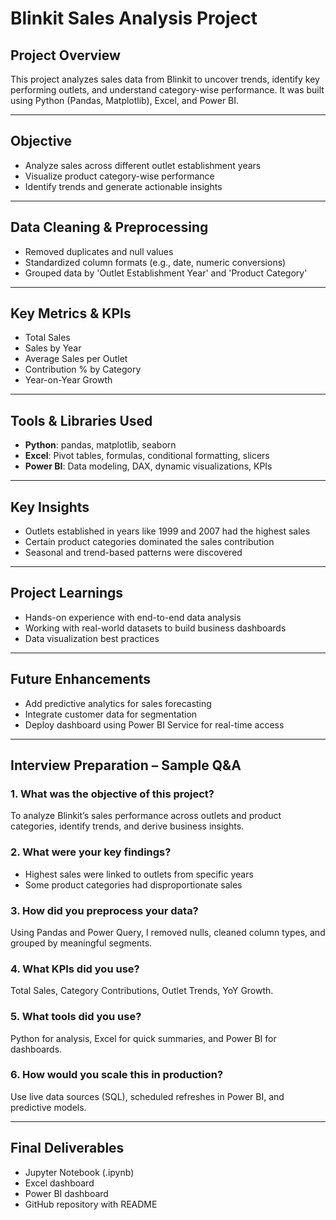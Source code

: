# Blinkit Sales Analysis Project

##  Project Overview
This project analyzes sales data from Blinkit to uncover trends, identify key performing outlets, and understand category-wise performance. It was built using Python (Pandas, Matplotlib), Excel, and Power BI.

---

## Objective
- Analyze sales across different outlet establishment years
- Visualize product category-wise performance
- Identify trends and generate actionable insights

---

##  Data Cleaning & Preprocessing
- Removed duplicates and null values
- Standardized column formats (e.g., date, numeric conversions)
- Grouped data by 'Outlet Establishment Year' and 'Product Category'

---

##  Key Metrics & KPIs
- Total Sales
- Sales by Year
- Average Sales per Outlet
- Contribution % by Category
- Year-on-Year Growth

---

## Tools & Libraries Used
- **Python**: pandas, matplotlib, seaborn
- **Excel**: Pivot tables, formulas, conditional formatting, slicers
- **Power BI**: Data modeling, DAX, dynamic visualizations, KPIs

---

##  Key Insights
- Outlets established in years like 1999 and 2007 had the highest sales
- Certain product categories dominated the sales contribution
- Seasonal and trend-based patterns were discovered

---

##  Project Learnings
- Hands-on experience with end-to-end data analysis
- Working with real-world datasets to build business dashboards
- Data visualization best practices

---

##  Future Enhancements
- Add predictive analytics for sales forecasting
- Integrate customer data for segmentation
- Deploy dashboard using Power BI Service for real-time access

---

## Interview Preparation – Sample Q&A

### 1. What was the objective of this project?
To analyze Blinkit’s sales performance across outlets and product categories, identify trends, and derive business insights.

### 2. What were your key findings?
- Highest sales were linked to outlets from specific years
- Some product categories had disproportionate sales

### 3. How did you preprocess your data?
Using Pandas and Power Query, I removed nulls, cleaned column types, and grouped by meaningful segments.

### 4. What KPIs did you use?
Total Sales, Category Contributions, Outlet Trends, YoY Growth.

### 5. What tools did you use?
Python for analysis, Excel for quick summaries, and Power BI for dashboards.

### 6. How would you scale this in production?
Use live data sources (SQL), scheduled refreshes in Power BI, and predictive models.

---

## Final Deliverables
- Jupyter Notebook (.ipynb)
- Excel dashboard
- Power BI dashboard
- GitHub repository with README

